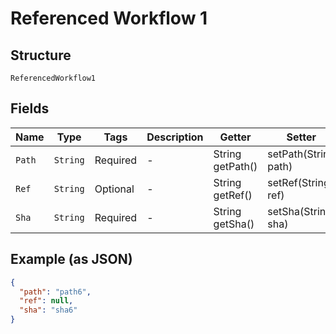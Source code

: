 
# Referenced Workflow 1

## Structure

`ReferencedWorkflow1`

## Fields

| Name | Type | Tags | Description | Getter | Setter |
|  --- | --- | --- | --- | --- | --- |
| `Path` | `String` | Required | - | String getPath() | setPath(String path) |
| `Ref` | `String` | Optional | - | String getRef() | setRef(String ref) |
| `Sha` | `String` | Required | - | String getSha() | setSha(String sha) |

## Example (as JSON)

```json
{
  "path": "path6",
  "ref": null,
  "sha": "sha6"
}
```

